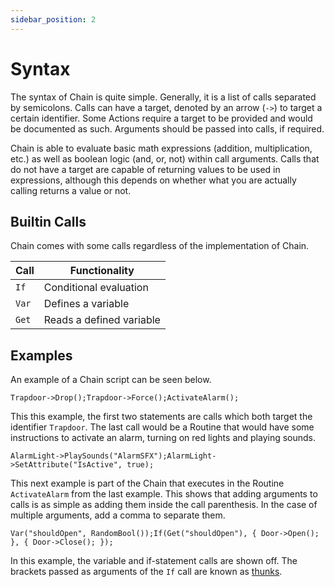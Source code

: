 ```yaml
---
sidebar_position: 2
---
```


# Syntax

The syntax of Chain is quite simple. Generally, it is a list of calls separated by semicolons. Calls can have a target, denoted by an arrow (`->`) to target a certain identifier. Some Actions require a target to be provided and would be documented as such. Arguments should be passed into calls, if required.

Chain is able to evaluate basic math expressions (addition, multiplication, etc.) as well as boolean logic (and, or, not) within call arguments. Calls that do not have a target are capable of returning values to be used in expressions, although this depends on whether what you are actually calling returns a value or not.

## Builtin Calls

Chain comes with some calls regardless of the implementation of Chain.

| Call | Functionality |
| --- | --- |
| `If` | Conditional evaluation |
| `Var` | Defines a variable |
| `Get` | Reads a defined variable |

## Examples

An example of a Chain script can be seen below.

```
Trapdoor->Drop();Trapdoor->Force();ActivateAlarm();
```

This this example, the first two statements are calls which both target the identifier `Trapdoor`. The last call would be a Routine that would have some instructions to activate an alarm, turning on red lights and playing sounds.

```
AlarmLight->PlaySounds("AlarmSFX");AlarmLight->SetAttribute("IsActive", true);
```

This next example is part of the Chain that executes in the Routine `ActivateAlarm` from the last example. This shows that adding arguments to calls is as simple as adding them inside the call parenthesis. In the case of multiple arguments, add a comma to separate them.

```
Var("shouldOpen", RandomBool());If(Get("shouldOpen"), { Door->Open(); }, { Door->Close(); });
```

In this example, the variable and if-statement calls are shown off. The brackets passed as arguments of the `If` call are known as [thunks](types).
